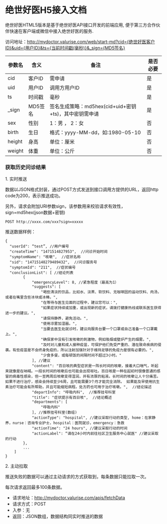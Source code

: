 # 绝世好医H5接入文档

绝世好医HTML5版本是基于绝世好医API接口开发的前端应用, 便于第三方合作伙伴快速在客户端或微信中接入绝世好医的服务.

访问地址：http://mydoctor.valurise.com/web/start-md?cid={绝世好医客户ID}&uid={用户ID}&ts={当前时间戳(毫秒)}&_sign={MD5签名}



| 参数名    | 含义    | 备注                                   | 是否必要 |
| ------ | ----- | ------------------------------------ | ---- |
| cid    | 客户ID  | 需申请                                  | 是    |
| uid    | 用户ID  | 调用方用户ID                              | 是    |
| ts     | 时间戳   | 毫秒                                   | 是    |
| _sign  | MD5签名 | 签名生成策略：md5hex(cid+uid+密钥+ts)，其中密钥需申请 | 是    |
| sex    | 性别    | 1：男 ， 2：女                            | 否    |
| birth  | 生日    | 格式：yyyy-MM-dd，如:1980-05-10           | 否    |
| height | 身高    | 单位：厘米                                | 否    |
| weight | 体重    | 单位：公斤                                | 否    |


### 获取历史问诊结果

1\. 实时推送

数据以JSON格式封装，通过POST方式发送到接口调用方提供的URL，返回http code为200，表示推送成功。

另外，请求会附加URI参数sign，该参数用来校验请求有效性，sign=md5hex(json数据+密钥)

```
POST http://xxxx.com/xxx?sign=xxxxx
```

推送数据样例：

```
{
  "userId": “test”, //用户编号
  "createTime": "1471514827953",  //问诊开始时间
  "symptomName": "咳嗽",  //症状名称
  "sid": "14715148279489432",  //问诊服务号
  "symptomId": "211",  //症状编号
  "conclusionList": [ //结论列表
        {
            "emergencyLevel": 8, //紧急程度（最高为1）
            "suggests": [
                "喝些清淡的饮品，比如水、淡茶、软饮料、无咖啡因的运动饮料、肉汤，或者在嘴里含些冰块或冰棒。",
                "在等待与医生见面的过程中，建议您可以：",
                "如果症状持续或加重，或出现新的症状，请拨打健康热线或联系医生获得进一步的建议。",
                "请保持静养，避免活动。",
                "使用凉雾加湿器。",
                "当要去医生处就诊时，建议向服务台要一个口罩或自己准备一个口罩戴上。",
                "确保家中没有引发咳嗽的刺激物，例如吸烟或壁炉产生的烟雾。",
                "及时对儿童和成人接种疫苗，可保护他们免受严重的、潜在致命疾病的侵袭。有些疫苗是不会终身免疫的，所以注射加强针对于维持足够的免疫力是很有必要的。",
                "少食多餐，或每顿饭的间隔时间不超过3小时。"
            ], //建议
            "content": "百日咳的典型症状是一阵长时间的咳嗽，接着大口喘气，听起来就像是在呐喊。一段长时间的咳嗽后也可能会出现呕吐。百日咳是一种在起初时很像普通的感冒的病毒性感染，但一至两周后咳嗽变得湿润，并有浓厚的粘液。长时间的咳嗽让人十分痛苦。如果不进行治疗，感染会持续至少6周，且可能需要3个月才能完全消除。 如果能及早使用抗生素治疗可能会有所帮助，并且可能缩短病程。处方药也可用于治疗咳嗽。",  //结论描述
            "departInfo": "呼吸内科",  //推荐挂号科室
            "title": "症状提示有百日咳",  //结论概述
            "departments": [
                "呼吸内科"
            ], //推荐挂号科室(数组)
            "actionType": "hospital", //建议采取行动的类型, home：在家静养，nurse：咨询专业护士，hospital：医院就诊，emergency：急救
            "actionTime": "24 hours", //建议采取行动的时间
            "actionLabel": “请在24小时内前往社区卫生服务中心就医" //建议采取的行动
        },
        ...
    ]
}
```

2\. 主动拉取

推送失败的数据可以通过主动请求的方式获取到，每条数据只能拉取一次。

每次请求返回最多100条数据。

- 请求地址：http://mydoctor.valurise.com/apis/fetchData
- 请求方式：POST
- 入参：无
- 返回：JSON数组，数据结构同实时推送的数据










